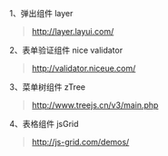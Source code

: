 

1、弹出组件 layer

> http://layer.layui.com/


2、表单验证组件 nice validator

> http://validator.niceue.com/


3、菜单树组件 zTree

> http://www.treejs.cn/v3/main.php


4、表格组件 jsGrid

> http://js-grid.com/demos/



